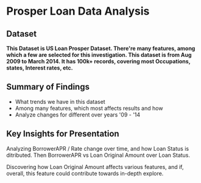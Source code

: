 # Prosper Loan Data Analysis 


## Dataset 

**This Dataset is US Loan Prosper Dataset. There're many features, among which a few are selected for this investigation. This dataset is from Aug 2009 to March 2014. It has 100k+ records, covering most Occupations, states, Interest rates, etc.**


## Summary of Findings

- What trends we have in this dataset
- Among many features, which most affects results and how
- Analyze changes for different over years '09 - '14



## Key Insights for Presentation
Analyzing BorrowerAPR / Rate change over time, and how Loan Status is ditributed. Then BorrowerAPR vs Loan Original Amount over Loan Status.  

Discovering how Loan Original Amount affects various features, and if, overall, this feature could contribute towards in-depth explore.
